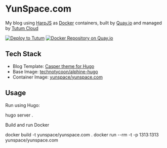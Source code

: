 # YunSpace.com

My blog using [HarpJS](http://harpjs.com) as [Docker](http://docker.io) containers, built by [Quay.io](https://quay.io) and managed by [Tutum Cloud](https://tutum.co)

[![Deploy to Tutum](https://s.tutum.co/deploy-to-tutum.svg)](https://dashboard.tutum.co/stack/deploy/?repo=https://github.com/yunspace/yunspace.com)
[![Docker Repository on Quay.io](https://quay.io/repository/yunspace/yunspace.com/status "Docker Repository on Quay.io")](https://quay.io/repository/yunspace/yunspace.com)


## Tech Stack

* Blog Template: [Casper theme for Hugo](http://themes.gohugo.io/casper/)
* Base Image: [technotycoon/alphine-hugo](quay.io/technotycoon/alpine-hugo:latest)
* Container Image: [yunspace/yunspace.com](https://quay.io/repository/yunspace/yunspace.com)

## Usage

Run using Hugo:

  hugo server .

Build and run Docker

  docker build -t yunspace/yunspace.com .
  docker run --rm -t -p 1313:1313 yunspace/yunspace.com
